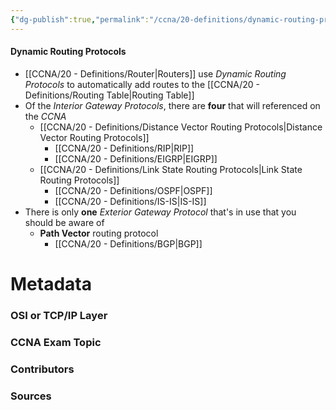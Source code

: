 ```yaml
---
{"dg-publish":true,"permalink":"/ccna/20-definitions/dynamic-routing-protocols/","tags":["defs_ccna"],"created":"2023-11-06T10:44:24.000-08:00","updated":"2023-11-19T11:24:49.000-08:00"}
---
```


#### Dynamic Routing Protocols
- [[CCNA/20 - Definitions/Router\|Routers]] use *Dynamic Routing Protocols* to automatically add routes to the [[CCNA/20 - Definitions/Routing Table\|Routing Table]]
- Of the *Interior Gateway Protocols*, there are **four** that will referenced on the *CCNA*
	- [[CCNA/20 - Definitions/Distance Vector Routing Protocols\|Distance Vector Routing Protocols]]
		- [[CCNA/20 - Definitions/RIP\|RIP]]
		- [[CCNA/20 - Definitions/EIGRP\|EIGRP]]
	- [[CCNA/20 - Definitions/Link State Routing Protocols\|Link State Routing Protocols]]
		- [[CCNA/20 - Definitions/OSPF\|OSPF]]
		- [[CCNA/20 - Definitions/IS-IS\|IS-IS]]
- There is only **one** *Exterior Gateway Protocol* that's in use that you should be aware of
	- **Path Vector** routing protocol
		- [[CCNA/20 - Definitions/BGP\|BGP]]


# Metadata
### OSI or TCP/IP Layer

### CCNA Exam Topic

### Contributors

### Sources

